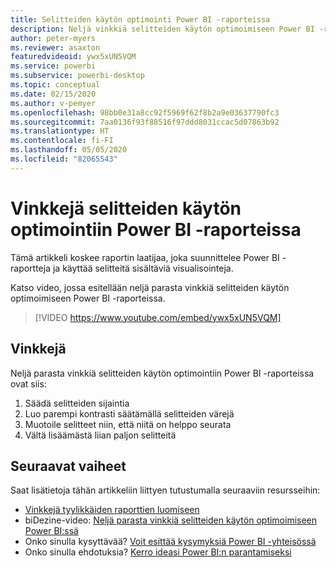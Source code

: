 ```yaml
---
title: Selitteiden käytön optimointi Power BI -raporteissa
description: Neljä vinkkiä selitteiden käytön optimoimiseen Power BI -raportin visualisoinneissa Power BI Desktopissa tai Power BI -palvelussa.
author: peter-myers
ms.reviewer: asaxton
featuredvideoid: ywx5xUN5VQM
ms.service: powerbi
ms.subservice: powerbi-desktop
ms.topic: conceptual
ms.date: 02/15/2020
ms.author: v-pemyer
ms.openlocfilehash: 98bb0e31a8cc92f5969f62f8b2a9e03637790fc3
ms.sourcegitcommit: 7aa0136f93f88516f97ddd8031ccac5d07863b92
ms.translationtype: HT
ms.contentlocale: fi-FI
ms.lasthandoff: 05/05/2020
ms.locfileid: "82065543"
---
```

# <a name="tips-to-optimize-the-use-of-labels-in-power-bi-reports"></a>Vinkkejä selitteiden käytön optimointiin Power BI -raporteissa

Tämä artikkeli koskee raportin laatijaa, joka suunnittelee Power BI -raportteja ja käyttää selitteitä sisältäviä visualisointeja.

Katso video, jossa esitellään neljä parasta vinkkiä selitteiden käytön optimoimiseen Power BI -raporteissa.

> [!VIDEO https://www.youtube.com/embed/ywx5xUN5VQM]

## <a name="tips"></a>Vinkkejä

Neljä parasta vinkkiä selitteiden käytön optimointiin Power BI -raporteissa ovat siis:

1. Säädä selitteiden sijaintia
1. Luo parempi kontrasti säätämällä selitteiden värejä
1. Muotoile selitteet niin, että niitä on helppo seurata
1. Vältä lisäämästä liian paljon selitteitä

## <a name="next-steps"></a>Seuraavat vaiheet

Saat lisätietoja tähän artikkeliin liittyen tutustumalla seuraaviin resursseihin:

- [Vinkkejä tyylikkäiden raporttien luomiseen](../desktop-tips-and-tricks-for-creating-reports.md)
- biDezine-video: [Neljä parasta vinkkiä selitteiden käytön optimoimiseen Power BI:ssä](https://www.youtube.com/watch?v=ywx5xUN5VQM)
- Onko sinulla kysyttävää? [Voit esittää kysymyksiä Power BI -yhteisössä](https://community.powerbi.com/)
- Onko sinulla ehdotuksia? [Kerro ideasi Power BI:n parantamiseksi](https://ideas.powerbi.com)
